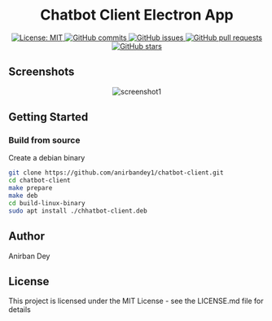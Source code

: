 <h1 align="center"> Chatbot Client Electron App </h1> 

<p align="center">
  <a href="https://opensource.org/licenses/MIT">
    <img alt="License: MIT" src="https://img.shields.io/badge/License-MIT-blue.svg">
  </a>

  <a href="https://github.com/anirbandey1/chatbot-client/commits/master">
    <img alt="GitHub commits" src="https://img.shields.io/github/commit-activity/y/anirbandey1/chatbot-client?color=red&label=commits">
  </a>

  <a href="https://github.com/anirbandey1/chatbot-client/issues">
    <img alt="GitHub issues" src="https://img.shields.io/github/issues/anirbandey1/chatbot-client?color=important">
  </a>
  <a href="https://github.com/anirbandey1/chatbot-client/pulls">
    <img alt="GitHub pull requests" src="https://img.shields.io/github/issues-pr/anirbandey1/chatbot-client?color=blueviolet">
  </a>

  <a href="https://github.com/anirbandey1/chatbot-client/stargazers">
    <img alt="GitHub stars" src="https://img.shields.io/github/stars/anirbandey1/chatbot-client?style=social">
  </a>

</p>

## Screenshots
<div align="center" style=""> 

  <img alt="screenshot1" style="max-width:40vw;" src="https://anirbandey1.github.io/assets/chatbot-client/screenshots/login_page.png">
  <!-- <img alt="screenshot1" style="max-width:40vw;" src="https://anirbandey1.github.io/assets/chatbot-client/screenshots/screenshot2.png"> -->

</div>

## Getting Started

### Build from source

Create a debian binary

```sh
git clone https://github.com/anirbandey1/chatbot-client.git
cd chatbot-client
make prepare
make deb
cd build-linux-binary
sudo apt install ./chhatbot-client.deb
```



## Author

<a href = "https://anirbandey1.github.io/site" style="text-decoration: none; color: inherit;">Anirban Dey</a>

## License

This project is licensed under the MIT License - see the LICENSE.md file for details





